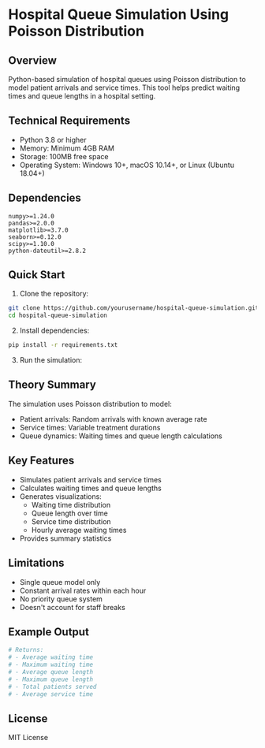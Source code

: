 # Hospital Queue Simulation Using Poisson Distribution

## Overview
Python-based simulation of hospital queues using Poisson distribution to model patient arrivals and service times. This tool helps predict waiting times and queue lengths in a hospital setting.

## Technical Requirements
- Python 3.8 or higher
- Memory: Minimum 4GB RAM
- Storage: 100MB free space
- Operating System: Windows 10+, macOS 10.14+, or Linux (Ubuntu 18.04+)

## Dependencies
```
numpy>=1.24.0
pandas>=2.0.0
matplotlib>=3.7.0
seaborn>=0.12.0
scipy>=1.10.0
python-dateutil>=2.8.2
```

## Quick Start
1. Clone the repository:
```bash
git clone https://github.com/yourusername/hospital-queue-simulation.git
cd hospital-queue-simulation
```

2. Install dependencies:
```bash
pip install -r requirements.txt
```

3. Run the simulation:

## Theory Summary
The simulation uses Poisson distribution to model:
- Patient arrivals: Random arrivals with known average rate
- Service times: Variable treatment durations
- Queue dynamics: Waiting times and queue length calculations

## Key Features
- Simulates patient arrivals and service times
- Calculates waiting times and queue lengths
- Generates visualizations:
  - Waiting time distribution
  - Queue length over time
  - Service time distribution
  - Hourly average waiting times
- Provides summary statistics

## Limitations
- Single queue model only
- Constant arrival rates within each hour
- No priority queue system
- Doesn't account for staff breaks

## Example Output
```python
# Returns:
# - Average waiting time
# - Maximum waiting time
# - Average queue length
# - Maximum queue length
# - Total patients served
# - Average service time
```

## License
MIT License